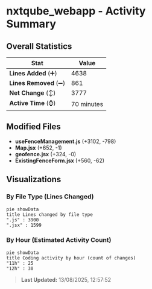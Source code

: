 # nxtqube_webapp - Activity Summary 

## Overall Statistics

| Stat                   | Value                                                             |
| ---------------------- | ----------------------------------------------------------------- |
| **Lines Added** (➕)   | 4638                                          |
| **Lines Removed** (➖) | 861                                        |
| **Net Change** (↕)    | 3777                |
| **Active Time** (⌚)   | 70 minutes |


## Modified Files
- **useFenceManagement.js** (+3102, -798)
- **Map.jsx** (+652, -1)
- **geofence.jsx** (+324, -0)
- **ExistingFenceForm.jsx** (+560, -62)

## Visualizations

### By File Type (Lines Changed)

```mermaid
pie showData
title Lines changed by file type
".js" : 3900
".jsx" : 1599
```

### By Hour (Estimated Activity Count)

```mermaid
pie showData
title Coding activity by hour (count of changes)
"11h" : 25
"12h" : 30
```


> **Last Updated:** 13/08/2025, 12:57:52